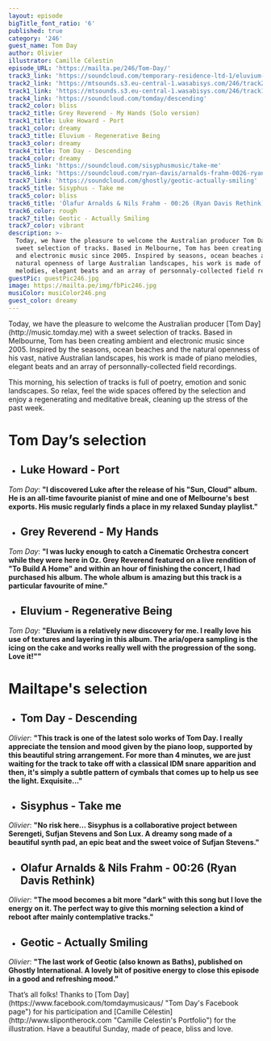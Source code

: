```yaml
---
layout: episode
bigTitle_font_ratio: '6'
published: true
category: '246'
guest_name: Tom Day
author: Olivier
illustrator: Camille Célestin
episode_URL: 'https://mailta.pe/246/Tom-Day/'
track3_link: 'https://soundcloud.com/temporary-residence-ltd-1/eluvium-regenerative-being'
track2_link: 'https://mtsounds.s3.eu-central-1.wasabisys.com/246/track2.mp3'
track1_link: 'https://mtsounds.s3.eu-central-1.wasabisys.com/246/track1.mp3'
track4_link: 'https://soundcloud.com/tomday/descending'
track2_color: bliss
track2_title: Grey Reverend - My Hands (Solo version)
track1_title: Luke Howard - Port
track1_color: dreamy
track3_title: Eluvium - Regenerative Being
track3_color: dreamy
track4_title: Tom Day - Descending
track4_color: dreamy
track5_link: 'https://soundcloud.com/sisyphusmusic/take-me'
track6_link: 'https://soundcloud.com/ryan-davis/arnalds-frahm-0026-ryan-davis-rethink'
track7_link: 'https://soundcloud.com/ghostly/geotic-actually-smiling'
track5_title: Sisyphus - Take me
track5_color: bliss
track6_title: 'Ólafur Arnalds & Nils Frahm - 00:26 (Ryan Davis Rethink)'
track6_color: rough
track7_title: Geotic - Actually Smiling
track7_color: vibrant
description: >-
  Today, we have the pleasure to welcome the Australian producer Tom Day for a
  sweet selection of tracks. Based in Melbourne, Tom has been creating ambient
  and electronic music since 2005. Inspired by seasons, ocean beaches and
  natural openness of large Australian landscapes, his work is made of piano
  melodies, elegant beats and an array of personnaly-collected field recordings.
guestPic: guestPic246.jpg
image: https://mailta.pe/img/fbPic246.jpg
musiColor: musiColor246.png
guest_color: dreamy
---
```

<p id="introduction">Today, we have the pleasure to welcome the Australian producer [Tom Day](http://music.tomday.me) with a sweet selection of tracks. Based in Melbourne, Tom has been creating ambient and electronic music since 2005. Inspired by the seasons, ocean beaches and the natural openness of his vast, native Australian landscapes, his work is made of piano melodies, elegant beats and an array of personnally-collected field recordings.</p>

<p>This morning, his selection of tracks is full of poetry, emotion and sonic landscapes. So relax, feel the wide spaces offered by the selection and enjoy a regenerating and meditative break, cleaning up the stress of the past week.</p>


# **Tom Day’s selection**

+ ## Luke Howard - Port
_Tom Day_: **"**I discovered Luke after the release of his "Sun, Cloud" album. He is an all-time favourite pianist of mine and one of Melbourne's best exports. His music regularly finds a place in my relaxed Sunday playlist.**"**

+ ## Grey Reverend - My Hands
_Tom Day_: **"**I was lucky enough to catch a Cinematic Orchestra concert while they were here in Oz. Grey Reverend featured on a live rendition of "To Build A Home" and within an hour of finishing the concert, I had purchased his album. The whole album is amazing but this track is a particular favourite of mine.**"**

+ ## Eluvium - Regenerative Being
_Tom Day_: **"**Eluvium is a relatively new discovery for me. I really love his use of textures and layering in this album. The aria/opera sampling is the icing on the cake and works really well with the progression of the song. Love it!"**"**


# Mailtape's selection

+ ## Tom Day - Descending
_Olivier_: **"**This track is one of the latest solo works of Tom Day. I really appreciate the tension and mood given by the piano loop, supported by this beautiful string arrangement. For more than 4 minutes, we are just waiting for the track to take off with a classical IDM snare apparition and then, it's simply a subtle pattern of cymbals that comes up to help us see the light. Exquisite...**"** 

+ ## Sisyphus - Take me

_Olivier_: **"**No risk here… Sisyphus is a collaborative project between Serengeti, Sufjan Stevens and Son Lux. A dreamy song made of a beautiful synth pad, an epic beat and the sweet voice of Sufjan Stevens.**"**

+ ## Olafur Arnalds & Nils Frahm - 00:26 (Ryan Davis Rethink)
_Olivier_: **"**The mood becomes a bit more "dark" with this song but I love the energy on it. The perfect way to give this morning selection a kind of reboot after mainly contemplative tracks.**"**

+ ## Geotic - Actually Smiling
_Olivier_: **"**The last work of Geotic (also known as Baths), published on Ghostly International. A lovely bit of positive energy to close this episode in a good and refreshing mood.**"**


<p id="outroduction">That’s all folks! Thanks to [Tom Day](https://www.facebook.com/tomdaymusicaus/ "Tom Day's Facebook page") for his participation and [Camille Célestin](http://www.slipontherock.com "Camille Celestin's Portfolio") for the illustration. Have a beautiful Sunday, made of peace, bliss and love.</p>

